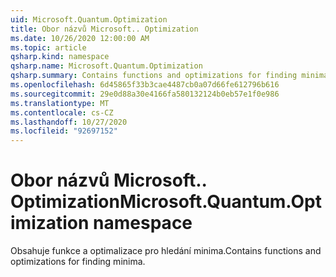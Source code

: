 ```yaml
---
uid: Microsoft.Quantum.Optimization
title: Obor názvů Microsoft.. Optimization
ms.date: 10/26/2020 12:00:00 AM
ms.topic: article
qsharp.kind: namespace
qsharp.name: Microsoft.Quantum.Optimization
qsharp.summary: Contains functions and optimizations for finding minima.
ms.openlocfilehash: 6d45865f33b3cae4487cb0a07d66fe612796b616
ms.sourcegitcommit: 29e0d88a30e4166fa580132124b0eb57e1f0e986
ms.translationtype: MT
ms.contentlocale: cs-CZ
ms.lasthandoff: 10/27/2020
ms.locfileid: "92697152"
---
```

# <a name="microsoftquantumoptimization-namespace"></a><span data-ttu-id="3f9e6-102">Obor názvů Microsoft.. Optimization</span><span class="sxs-lookup"><span data-stu-id="3f9e6-102">Microsoft.Quantum.Optimization namespace</span></span>

<span data-ttu-id="3f9e6-103">Obsahuje funkce a optimalizace pro hledání minima.</span><span class="sxs-lookup"><span data-stu-id="3f9e6-103">Contains functions and optimizations for finding minima.</span></span>


